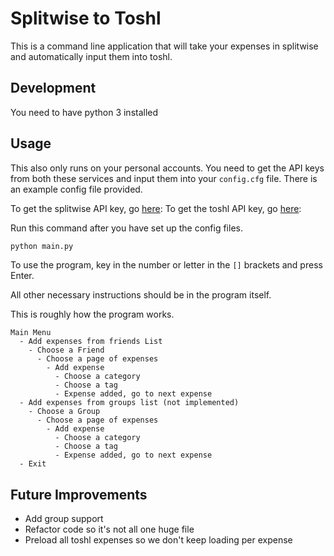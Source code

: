 # Splitwise to Toshl
This is a command line application that will take your expenses in splitwise and automatically input them into toshl.

## Development
You need to have python 3 installed

## Usage

This also only runs on your personal accounts. You need to get the API keys from both these services and input them into your `config.cfg` file. There is an example config file provided.

To get the splitwise API key, go [here](https://secure.splitwise.com/apps):
To get the toshl API key, go [here](https://developer.toshl.com/):

Run this command after you have set up the config files.
```sh
python main.py
```

To use the program, key in the number or letter in the `[]` brackets and press Enter.

All other necessary instructions should be in the program itself.

This is roughly how the program works.

```
Main Menu
  - Add expenses from friends List
    - Choose a Friend
      - Choose a page of expenses
        - Add expense
          - Choose a category
          - Choose a tag
          - Expense added, go to next expense
  - Add expenses from groups list (not implemented)
    - Choose a Group
      - Choose a page of expenses
        - Add expense
          - Choose a category
          - Choose a tag
          - Expense added, go to next expense
  - Exit

```

## Future Improvements
- Add group support
- Refactor code so it's not all one huge file
- Preload all toshl expenses so we don't keep loading per expense

